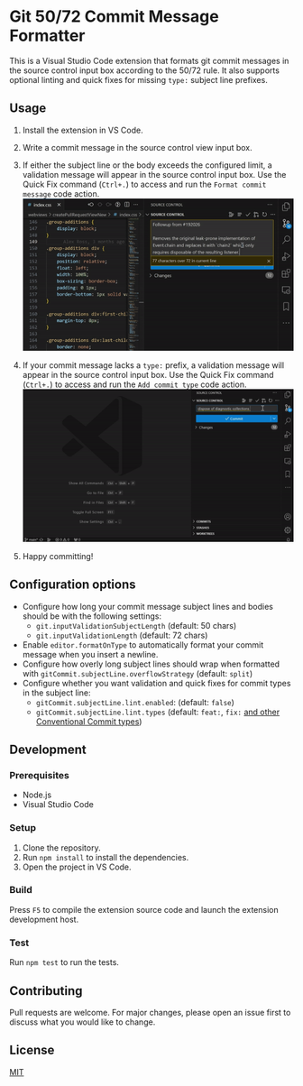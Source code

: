 # Git 50/72 Commit Message Formatter

This is a Visual Studio Code extension that formats git commit messages in the source control input box according to the 50/72 rule. It also supports optional linting and quick fixes for missing `type:` subject line prefixes.

## Usage

1. Install the extension in VS Code.
2. Write a commit message in the source control view input box.
3. If either the subject line or the body exceeds the configured limit, a validation message will appear in the source control input box. Use the Quick Fix command (`Ctrl+.`) to access and run the `Format commit message` code action.
    ![Commit message quick fix](format-quick-fix.gif)

4. If your commit message lacks a `type:` prefix, a validation message will appear in the source control input box. Use the Quick Fix command (`Ctrl+.`) to access and run the `Add commit type` code action.
    ![Commit message type warning and quick fix](commit-type-fix.gif)

5. Happy committing!

## Configuration options

* Configure how long your commit message subject lines and bodies should be with the following settings:
    - `git.inputValidationSubjectLength` (default: 50 chars)
    - `git.inputValidationLength` (default: 72 chars)
* Enable `editor.formatOnType` to automatically format your commit message when you insert a newline.
* Configure how overly long subject lines should wrap when formatted with `gitCommit.subjectLine.overflowStrategy` (default: `split`)
* Configure whether you want validation and quick fixes for commit types in the subject line:
    - `gitCommit.subjectLine.lint.enabled`: (default: `false`) 
    - `gitCommit.subjectLine.lint.types` (default: `feat:`, `fix:` [and other Conventional Commit types](https://www.conventionalcommits.org/en/v1.0.0/))

## Development

### Prerequisites

- Node.js
- Visual Studio Code

### Setup

1. Clone the repository.
2. Run `npm install` to install the dependencies.
3. Open the project in VS Code.

### Build

Press `F5` to compile the extension source code and launch the extension development host.

### Test

Run `npm test` to run the tests.

## Contributing

Pull requests are welcome. For major changes, please open an issue first to discuss what you would like to change.

## License

[MIT](https://choosealicense.com/licenses/mit/)